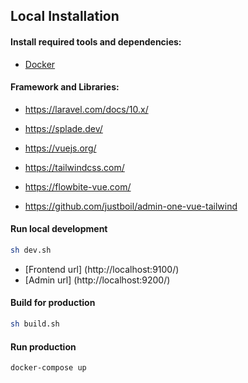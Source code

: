 ## Local Installation

#### Install required tools and dependencies:

* [Docker](https://www.docker.com/community-edition#/download)
#### Framework and Libraries:

* https://laravel.com/docs/10.x/
* https://splade.dev/
  
* https://vuejs.org/
* https://tailwindcss.com/
* https://flowbite-vue.com/
* https://github.com/justboil/admin-one-vue-tailwind


#### Run local development

```bash
sh dev.sh
```

* [Frontend url] (http://localhost:9100/)
* [Admin url] (http://localhost:9200/)

#### Build for production

```bash
sh build.sh
```

#### Run production

```bash
docker-compose up
```
